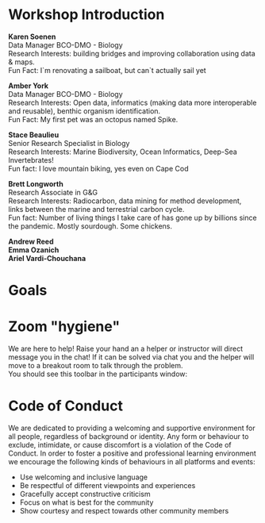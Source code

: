 # Workshop Introduction

**Karen Soenen**  
Data Manager BCO-DMO - Biology  
Research Interests: building bridges and improving collaboration using data & maps.  
Fun Fact: I\`m renovating a sailboat, but can`t actually sail yet  
  
**Amber York**  
Data Manager  BCO-DMO - Biology  
Research Interests: Open data, informatics (making data more interoperable and reusable), benthic organism identification.  
Fun Fact: My first pet was an octopus named Spike.  
  
**Stace Beaulieu**  
Senior Research Specialist in Biology  
Research Interests: Marine Biodiversity, Ocean Informatics, Deep-Sea Invertebrates!  
Fun fact: I love mountain biking, yes even on Cape Cod  

**Brett Longworth**  
Research Associate in G&G  
Research Interests: Radiocarbon, data mining for method development, links between the marine and terrestrial carbon cycle.  
Fun fact: Number of living things I take care of has gone up by billions since the pandemic. Mostly sourdough. Some chickens.  

**Andrew Reed**  
**Emma Ozanich**   
**Ariel Vardi-Chouchana**  

# Goals  

# Zoom "hygiene"  
We are here to help! Raise your hand an a helper or instructor will direct message you in the chat! If it can be solved via chat you and the helper will move to a breakout room to talk through the problem.  
You should see this toolbar in the participants window:  

# Code of Conduct  
We are dedicated to providing a welcoming and supportive environment for all people, regardless of background or identity. Any form or behaviour to exclude, intimidate, or cause discomfort is a violation of the Code of Conduct. In order to foster a positive and professional learning environment we encourage the following kinds of behaviours in all platforms and events:
* Use welcoming and inclusive language
* Be respectful of different viewpoints and experiences
* Gracefully accept constructive criticism
* Focus on what is best for the community
* Show courtesy and respect towards other community members



